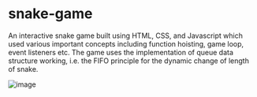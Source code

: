 # snake-game
An interactive snake game built using HTML, CSS, and Javascript which used various important concepts including function hoisting, game loop, event listeners etc.
The game uses the implementation of queue data structure working, i.e. the FIFO principle for the dynamic change of length of snake.

![image](Asset/Capture.JPG)
